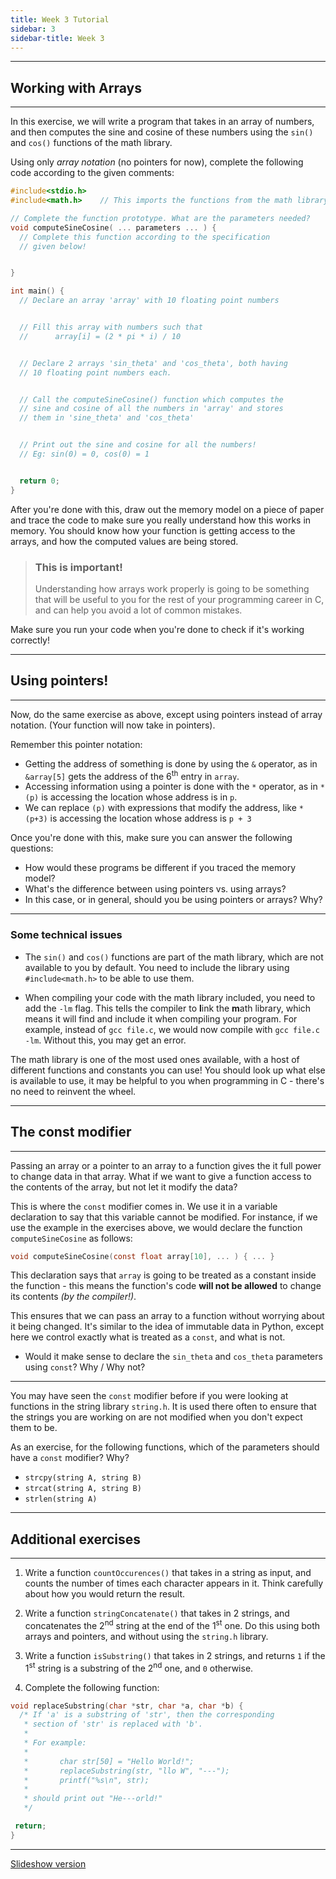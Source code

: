 ```yaml
---
title: Week 3 Tutorial
sidebar: 3
sidebar-title: Week 3
---
```


---

## Working with Arrays

---

In this exercise, we will write a program that takes in an array of numbers, and then computes the sine and cosine of these numbers using the `sin()` and `cos()` functions of the math library.

Using only *array notation* (no pointers for now), complete the following code according to the given comments:

```c
#include<stdio.h>
#include<math.h>    // This imports the functions from the math library

// Complete the function prototype. What are the parameters needed?
void computeSineCosine( ... parameters ... ) {
  // Complete this function according to the specification
  // given below!


}

int main() {
  // Declare an array 'array' with 10 floating point numbers


  // Fill this array with numbers such that
  //      array[i] = (2 * pi * i) / 10


  // Declare 2 arrays 'sin_theta' and 'cos_theta', both having
  // 10 floating point numbers each.


  // Call the computeSineCosine() function which computes the
  // sine and cosine of all the numbers in 'array' and stores
  // them in 'sine_theta' and 'cos_theta'


  // Print out the sine and cosine for all the numbers!
  // Eg: sin(0) = 0, cos(0) = 1


  return 0;
}

```

After you're done with this, draw out the memory model on a piece of paper and trace the code to make sure you really understand how this works in memory. You should know how your function is getting access to the arrays, and how the computed values are being stored.

> ### This is important!
>
> Understanding how arrays work properly is going to be something that will be useful to you for the rest of your programming career in C, and can help you avoid a lot of common mistakes.

Make sure you run your code when you're done to check if it's working correctly!

---
## Using pointers!
---

Now, do the same exercise as above, except using pointers instead of array notation. (Your function will now take in pointers).

Remember this pointer notation:
- Getting the address of something is done by using the `&` operator, as in `&array[5]` gets the address of the 6<sup>th</sup> entry in `array`.
- Accessing information using a pointer is done with the `*` operator, as in `*(p)` is accessing the location whose address is in `p`.
- We can replace `(p)` with expressions that modify the address, like `*(p+3)` is accessing the location whose address is `p + 3`

Once you're done with this, make sure you can answer the following questions:
- How would these programs be different if you traced the memory model?
- What's the difference between using pointers vs. using arrays?
- In this case, or in general, should you be using pointers or arrays? Why?

---
### **Some technical issues**

- The `sin()` and `cos()` functions are part of the math library, which are not available to you by default. You need to include the library using `#include<math.h>` to be able to use them.

- When compiling your code with the math library included, you need to add the `-lm` flag. This tells the compiler to **l**ink the **m**ath library, which means it will find and include it when compiling your program. For example, instead of `gcc file.c`, we would now compile with `gcc file.c -lm`. Without this, you may get an error.


The math library is one of the most used ones available, with a host of different functions and constants you can use! You should look up what else is available to use, it may be helpful to you when programming in C - there's no need to reinvent the wheel.

---
## The const modifier
---

Passing an array or a pointer to an array to a function gives the it full power to change data in that array. What if we want to give a function access to the contents of the array, but not let it modify the data?

This is where the `const` modifier comes in. We use it in a variable declaration to say that this variable cannot be modified. For instance, if we use the example in the exercises above, we would declare the function `computeSineCosine` as follows:

```c
void computeSineCosine(const float array[10], ... ) { ... }
```


This declaration says that `array` is going to be treated as a constant inside the function - this means the function's code **will not be allowed** to change its contents *(by the compiler!)*. 

This ensures that we can pass an array to a function without worrying about it being changed. It's similar to the idea of immutable data in Python, except here we control exactly what is treated as a `const`, and what is not.

- Would it make sense to declare the `sin_theta` and `cos_theta` parameters using `const`? Why / Why not?

---

You may have seen the `const` modifier before if you were looking at functions in the string library `string.h`. It is used there often to ensure that the strings you are working on are not modified when you don't expect them to be.

As an exercise, for the following functions, which of the parameters should have a `const` modifier? Why?

- `strcpy(string A, string B)`
- `strcat(string A, string B)`
- `strlen(string A)`

---
## Additional exercises
---

1. Write a function `countOccurences()` that takes in a string as input, and counts the number of times each character appears in it. Think carefully about how you would return the result.

2. Write a function `stringConcatenate()` that takes in 2 strings, and concatenates the 2<sup>nd</sup> string at the end of the 1<sup>st</sup> one. Do this using both arrays and pointers, and without using the `string.h` library.

3. Write a function `isSubstring()` that takes in 2 strings, and returns `1` if the 1<sup>st</sup> string is a substring of the 2<sup>nd</sup> one, and `0` otherwise.

4. Complete the following function:

```c
void replaceSubstring(char *str, char *a, char *b) {
  /* If 'a' is a substring of 'str', then the corresponding 
   * section of 'str' is replaced with 'b'.
   *
   * For example:
   *
   *       char str[50] = "Hello World!";
   *       replaceSubstring(str, "llo W", "---");
   *       printf("%s\n", str);
   *
   * should print out "He---orld!"
   */

 return;
}
```

---
[Slideshow version](slides/)